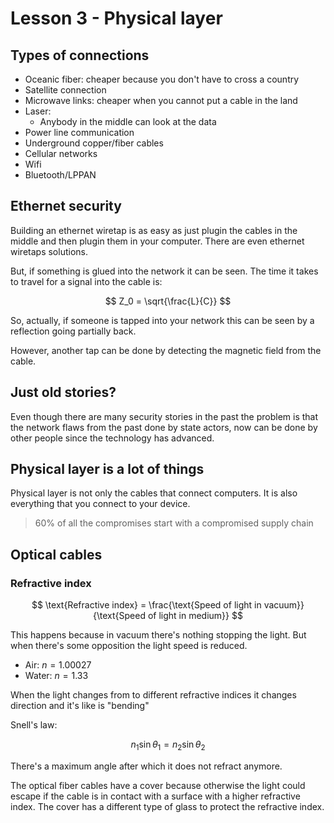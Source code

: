 # Lesson 3 - Physical layer


## Types of connections

- Oceanic fiber: cheaper because you don't have to cross a country
- Satellite connection
- Microwave links: cheaper when you cannot put a cable in the land
- Laser:
    - Anybody in the middle can look at the data
- Power line communication
- Underground copper/fiber cables
- Cellular networks
- Wifi
- Bluetooth/LPPAN

## Ethernet security

Building an ethernet wiretap is as easy as just plugin the cables in the middle and then plugin them in your computer. There are even ethernet wiretaps solutions. 

But, if something is glued into the network it can be seen. 
The time it takes to travel for a signal into the cable is:

$$
Z_0 = \sqrt{\frac{L}{C}}
$$

So, actually, if someone is tapped into your network this can be seen by a reflection going partially back.

However, another tap can be done by detecting the magnetic field from the cable.

## Just old stories?
Even though there are many security stories in the past the problem is that the network flaws from the past done by state actors, now can be done by other people since the technology has advanced. 

## Physical layer is a lot of things
Physical layer is not only the cables that connect computers. It is also everything that you connect to your device.

> 60% of all the compromises start with a compromised supply chain

## Optical cables

### Refractive index
$$
\text{Refractive index} = \frac{\text{Speed of light in vacuum}}{\text{Speed of light in medium}}
$$

This happens because in vacuum there's nothing stopping the light. But when there's some opposition the light speed is reduced.

- Air: $n = 1.00027$
- Water: $n = 1.33$

When the light changes from to different refractive indices it changes direction and it's like is "bending"

Snell's law:

$$
n_1 \sin \theta_1 = n_2 \sin \theta_2
$$

There's a maximum angle after which it does not refract anymore.

The optical fiber cables have a cover because otherwise the light could escape if the cable is in contact with a surface with a higher refractive index. The cover has a different type of glass to protect the refractive index.

